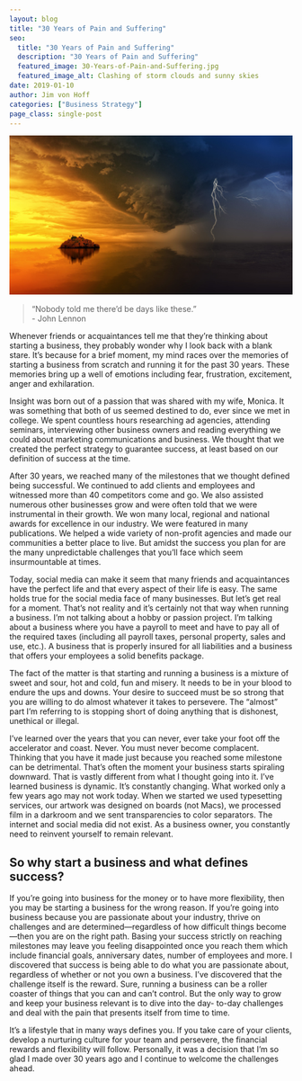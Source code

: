 ```yaml
---
layout: blog
title: "30 Years of Pain and Suffering"
seo:
  title: "30 Years of Pain and Suffering"
  description: "30 Years of Pain and Suffering"
  featured_image: 30-Years-of-Pain-and-Suffering.jpg
  featured_image_alt: Clashing of storm clouds and sunny skies
date: 2019-01-10
author: Jim von Hoff
categories: ["Business Strategy"]
page_class: single-post
---
```


![Clashing of storm clouds and sunny skies](30-Years-of-Pain-and-Suffering.jpg)

> “Nobody told me there’d be days like these.”
> <br> \- John Lennon

Whenever friends or acquaintances tell me that they’re thinking about starting a business, they probably wonder why I look back with a blank stare. It’s because for a brief moment, my mind races over the memories of starting a business from scratch and running it for the past 30 years. These memories bring up a well of emotions including fear, frustration, excitement, anger and exhilaration.

Insight was born out of a passion that was shared with my wife, Monica. It was something that both of us seemed destined to do, ever since we met in college. We spent countless hours researching ad agencies, attending seminars, interviewing other business owners and reading everything we could about marketing communications and business. We thought that we created the perfect strategy to guarantee success, at least based on our definition of success at the time.

After 30 years, we reached many of the milestones that we thought defined being successful. We continued to add clients and employees and witnessed more than 40 competitors come and go. We also assisted numerous other businesses grow and were often told that we were instrumental in their growth. We won many local, regional and national awards for excellence in our industry. We were featured in many publications. We helped a wide variety of non-profit agencies and made our communities a better place to live. But amidst the success you plan for are the many unpredictable challenges that you’ll face which seem insurmountable at times.

Today, social media can make it seem that many friends and acquaintances have the perfect life and that every aspect of their life is easy. The same holds true for the social media face of many businesses. But let’s get real for a moment. That’s not reality and it’s certainly not that way when running a business. I’m not talking about a hobby or passion project. I’m talking about a business where you have a payroll to meet and have to pay all of the required taxes (including all payroll taxes, personal property, sales and use, etc.). A business that is properly insured for all liabilities and a business that offers your employees a solid benefits package.

The fact of the matter is that starting and running a business is a mixture of sweet and sour, hot and cold, fun and misery. It needs to be in your blood to endure the ups and downs. Your desire to succeed must be so strong that you are willing to do almost whatever it takes to persevere. The “almost” part I’m referring to is stopping short of doing anything that is dishonest, unethical or illegal.

I’ve learned over the years that you can never, ever take your foot off the accelerator and coast. Never. You must never become complacent. Thinking that you have it made just because you reached some milestone can be detrimental. That’s often the moment your business starts spiraling downward. That is vastly different from what I thought going into it. I’ve learned business is dynamic. It’s constantly changing. What worked only a few years ago may not work today. When we started we used typesetting services, our artwork was designed on boards (not Macs), we processed film in a darkroom and we sent transparencies to color separators. The internet and social media did not exist. As a business owner, you constantly need to reinvent yourself to remain relevant.

## So why start a business and what defines success?

If you’re going into business for the money or to have more flexibility, then you may be starting a business for the wrong reason. If you’re going into business because you are passionate about your industry, thrive on challenges and are determined—regardless of how difficult things become—then you are on the right path. Basing your success strictly on reaching milestones may leave you feeling disappointed once you reach them which include financial goals, anniversary dates, number of employees and more. I discovered that success is being able to do what you are passionate about, regardless of whether or not you own a business. I’ve discovered that the challenge itself is the reward. Sure, running a business can be a roller coaster of things that you can and can’t control. But the only way to grow and keep your business relevant is to dive into the day- to-day challenges and deal with the pain that presents itself from time to time.

It’s a lifestyle that in many ways defines you. If you take care of your clients, develop a nurturing culture for your team and persevere, the financial rewards and flexibility will follow. Personally, it was a decision that I’m so glad I made over 30 years ago and I continue to welcome the challenges ahead.
